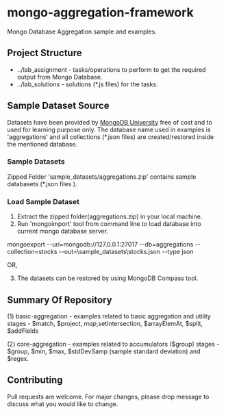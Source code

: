 # mongo-aggregation-framework
Mongo Database Aggregation sample and examples.

## Project Structure
* ../lab_assignment - tasks/operations to perform to get the required output from Mongo Database.
* ../lab_solutions - solutions (*.js files) for the tasks.


## Sample Dataset Source

Datasets have been provided by [MongoDB University](https://university.mongodb.com/) free of cost and to used for 
learning purpose only. The database name used in examples is 'aggregations' and all collections (*.json files) are 
created/restored inside the mentioned database.

### Sample Datasets

Zipped Folder 'sample_datasets/aggregations.zip' contains sample databasets (*.json files ).

### Load Sample Dataset
1) Extract the zipped folder(aggregations.zip) in your local machine.
2) Run 'mongoimport' tool from command line to load database into current mongo database server.

mongoexport --uri=mongodb://127.0.0.1:27017 --db=aggregations --collection=stocks --out=<your-file-location>\sample_datasets\stocks.json --type json

OR,

3) The datasets can be restored by using MongoDB Compass tool.


## Summary Of Repository

(1) basic-aggregation - examples related to basic aggregation and utility stages - $match, $project, $map ,$setIntersection, $arrayElemAt, $split, $addFields

(2) core-aggregation - examples related to accumulators ($group) stages - $group, $min, $max, $stdDevSamp (sample standard deviation) and $regex.

## Contributing
Pull requests are welcome. For major changes, please drop message to discuss what you would like to change.


